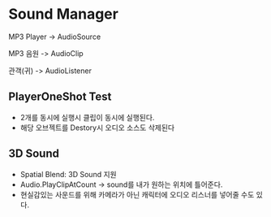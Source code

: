 # Sound Manager

MP3 Player -> AudioSource

MP3 음원 -> AudioClip

관객(귀) -> AudioListener
    
## PlayerOneShot Test

- 2개를 동시에 실행시 클립이 동시에 실행된다.
- 해당 오브젝트를 Destory시 오디오 소스도 삭제된다

## 3D Sound

- Spatial Blend: 3D Sound 지원
- Audio.PlayClipAtCount -> sound를 내가 원하는 위치에 틀어준다.
- 현실감있는 사운드를 위해 카메라가 아닌 캐릭터에 오디오 리스너를 넣어줄 수도 있다.